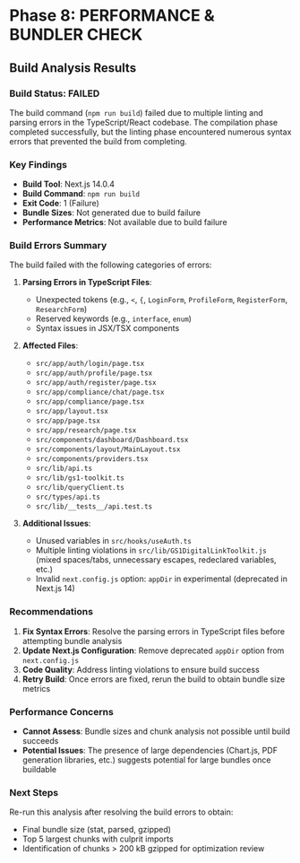 # Phase 8: PERFORMANCE & BUNDLER CHECK

## Build Analysis Results

### Build Status: FAILED

The build command (`npm run build`) failed due to multiple linting and parsing errors in the TypeScript/React codebase. The compilation phase completed successfully, but the linting phase encountered numerous syntax errors that prevented the build from completing.

### Key Findings

- **Build Tool**: Next.js 14.0.4
- **Build Command**: `npm run build`
- **Exit Code**: 1 (Failure)
- **Bundle Sizes**: Not generated due to build failure
- **Performance Metrics**: Not available due to build failure

### Build Errors Summary

The build failed with the following categories of errors:

1. **Parsing Errors in TypeScript Files**:
   - Unexpected tokens (e.g., `<`, `{`, `LoginForm`, `ProfileForm`, `RegisterForm`, `ResearchForm`)
   - Reserved keywords (e.g., `interface`, `enum`)
   - Syntax issues in JSX/TSX components

2. **Affected Files**:
   - `src/app/auth/login/page.tsx`
   - `src/app/auth/profile/page.tsx`
   - `src/app/auth/register/page.tsx`
   - `src/app/compliance/chat/page.tsx`
   - `src/app/compliance/page.tsx`
   - `src/app/layout.tsx`
   - `src/app/page.tsx`
   - `src/app/research/page.tsx`
   - `src/components/dashboard/Dashboard.tsx`
   - `src/components/layout/MainLayout.tsx`
   - `src/components/providers.tsx`
   - `src/lib/api.ts`
   - `src/lib/gs1-toolkit.ts`
   - `src/lib/queryClient.ts`
   - `src/types/api.ts`
   - `src/lib/__tests__/api.test.ts`

3. **Additional Issues**:
   - Unused variables in `src/hooks/useAuth.ts`
   - Multiple linting violations in `src/lib/GS1DigitalLinkToolkit.js` (mixed spaces/tabs, unnecessary escapes, redeclared variables, etc.)
   - Invalid `next.config.js` option: `appDir` in experimental (deprecated in Next.js 14)

### Recommendations

1. **Fix Syntax Errors**: Resolve the parsing errors in TypeScript files before attempting bundle analysis
2. **Update Next.js Configuration**: Remove deprecated `appDir` option from `next.config.js`
3. **Code Quality**: Address linting violations to ensure build success
4. **Retry Build**: Once errors are fixed, rerun the build to obtain bundle size metrics

### Performance Concerns

- **Cannot Assess**: Bundle sizes and chunk analysis not possible until build succeeds
- **Potential Issues**: The presence of large dependencies (Chart.js, PDF generation libraries, etc.) suggests potential for large bundles once buildable

### Next Steps

Re-run this analysis after resolving the build errors to obtain:
- Final bundle size (stat, parsed, gzipped)
- Top 5 largest chunks with culprit imports
- Identification of chunks > 200 kB gzipped for optimization review